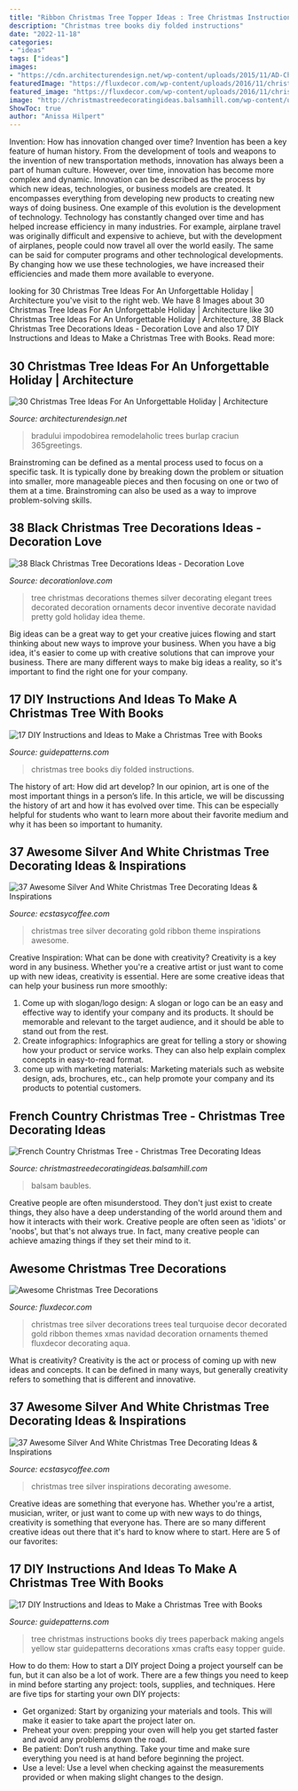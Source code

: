 ```yaml
---
title: "Ribbon Christmas Tree Topper Ideas : Tree Christmas Instructions Books Diy Trees Paperback Making Angels Yellow Star Guidepatterns Decorations Xmas Crafts Easy Topper Guide"
description: "Christmas tree books diy folded instructions"
date: "2022-11-18"
categories:
- "ideas"
tags: ["ideas"]
images:
- "https://cdn.architecturendesign.net/wp-content/uploads/2015/11/AD-Christmas-Tree-Ideas-For-An-Unforgettable-Holiday-23.jpg"
featuredImage: "https://fluxdecor.com/wp-content/uploads/2016/11/christmas-tree-decorations/15-christmas-tree-decorations.jpg"
featured_image: "https://fluxdecor.com/wp-content/uploads/2016/11/christmas-tree-decorations/15-christmas-tree-decorations.jpg"
image: "http://christmastreedecoratingideas.balsamhill.com/wp-content/uploads/2018/02/2-5-683x1024.jpg"
ShowToc: true
author: "Anissa Hilpert"
---
```



Invention: How has innovation changed over time?
Invention has been a key feature of human history. From the development of tools and weapons to the invention of new transportation methods, innovation has always been a part of human culture. However, over time, innovation has become more complex and dynamic. Innovation can be described as the process by which new ideas, technologies, or business models are created. It encompasses everything from developing new products to creating new ways of doing business.
One example of this evolution is the development of technology. Technology has constantly changed over time and has helped increase efficiency in many industries. For example, airplane travel was originally difficult and expensive to achieve, but with the development of airplanes, people could now travel all over the world easily. The same can be said for computer programs and other technological developments. By changing how we use these technologies, we have increased their efficiencies and made them more available to everyone.

	

		
looking for 30 Christmas Tree Ideas For An Unforgettable Holiday | Architecture you've visit to the right web. We have 8 Images about 30 Christmas Tree Ideas For An Unforgettable Holiday | Architecture like 30 Christmas Tree Ideas For An Unforgettable Holiday | Architecture, 38 Black Christmas Tree Decorations Ideas - Decoration Love and also 17 DIY Instructions and Ideas to Make a Christmas Tree with Books. Read more:
		
    
## 30 Christmas Tree Ideas For An Unforgettable Holiday | Architecture

<img loading=lazy src="https://cdn.architecturendesign.net/wp-content/uploads/2015/11/AD-Christmas-Tree-Ideas-For-An-Unforgettable-Holiday-23.jpg" onerror="this.onerror=null;this.src='https://tse2.mm.bing.net/th?id=OIP.2SXaM1Ngqm3-_3D0ca5pBQHaMD&amp;pid=15.1';" alt="30 Christmas Tree Ideas For An Unforgettable Holiday | Architecture">

_Source: architecturendesign.net_

>bradului impodobirea remodelaholic trees burlap craciun 365greetings. 

	

Brainstroming can be defined as a mental process used to focus on a specific task. It is typically done by breaking down the problem or situation into smaller, more manageable pieces and then focusing on one or two of them at a time. Brainstroming can also be used as a way to improve problem-solving skills.

    
## 38 Black Christmas Tree Decorations Ideas - Decoration Love

<img loading=lazy src="http://www.decorationlove.com/wp-content/uploads/2016/10/Christmas-Tree-Decorating-Ideas-19.jpg" onerror="this.onerror=null;this.src='https://tse1.mm.bing.net/th?id=OIP.AtotwI0JVVdmV-HqgvK01AHaLH&amp;pid=15.1';" alt="38 Black Christmas Tree Decorations Ideas - Decoration Love">

_Source: decorationlove.com_

>tree christmas decorations themes silver decorating elegant trees decorated decoration ornaments decor inventive decorate navidad pretty gold holiday idea theme. 

	

Big ideas can be a great way to get your creative juices flowing and start thinking about new ways to improve your business. When you have a big idea, it's easier to come up with creative solutions that can improve your business. There are many different ways to make big ideas a reality, so it's important to find the right one for your company.

    
## 17 DIY Instructions And Ideas To Make A Christmas Tree With Books

<img loading=lazy src="http://www.guidepatterns.com/wp-content/uploads/2015/11/Folded-Book-Christmas-Tree.jpg" onerror="this.onerror=null;this.src='https://tse2.mm.bing.net/th?id=OIP.qmW5yhgXanTkCaGt1wrRhQHaLH&amp;pid=15.1';" alt="17 DIY Instructions and Ideas to Make a Christmas Tree with Books">

_Source: guidepatterns.com_

>christmas tree books diy folded instructions. 

	

The history of art: How did art develop?
In our opinion, art is one of the most important things in a person’s life. In this article, we will be discussing the history of art and how it has evolved over time. This can be especially helpful for students who want to learn more about their favorite medium and why it has been so important to humanity.

    
## 37 Awesome Silver And White Christmas Tree Decorating Ideas &amp; Inspirations

<img loading=lazy src="https://i1.wp.com/www.ecstasycoffee.com/wp-content/uploads/2016/10/Christmas-tree-in-gold-and-silver-theme-with-ribbon.jpg" onerror="this.onerror=null;this.src='https://tse3.mm.bing.net/th?id=OIP.hXUfGhGbnaaXvDiABnMYaQAAAA&amp;pid=15.1';" alt="37 Awesome Silver And White Christmas Tree Decorating Ideas &amp; Inspirations">

_Source: ecstasycoffee.com_

>christmas tree silver decorating gold ribbon theme inspirations awesome. 

	

Creative Inspiration: What can be done with creativity?
Creativity is a key word in any business. Whether you're a creative artist or just want to come up with new ideas, creativity is essential. Here are some creative ideas that can help your business run more smoothly: 
1. Come up with slogan/logo design: A slogan or logo can be an easy and effective way to identify your company and its products. It should be memorable and relevant to the target audience, and it should be able to stand out from the rest. 
2. Create infographics: Infographics are great for telling a story or showing how your product or service works. They can also help explain complex concepts in easy-to-read format. 
3. come up with marketing materials: Marketing materials such as website design, ads, brochures, etc., can help promote your company and its products to potential customers.

    
## French Country Christmas Tree - Christmas Tree Decorating Ideas

<img loading=lazy src="http://christmastreedecoratingideas.balsamhill.com/wp-content/uploads/2018/02/2-5-683x1024.jpg" onerror="this.onerror=null;this.src='https://tse2.mm.bing.net/th?id=OIP.0fAkUTEbBhS_PN7NJr9fRAHaLG&amp;pid=15.1';" alt="French Country Christmas Tree - Christmas Tree Decorating Ideas">

_Source: christmastreedecoratingideas.balsamhill.com_

>balsam baubles. 

	

Creative people are often misunderstood. They don't just exist to create things, they also have a deep understanding of the world around them and how it interacts with their work. Creative people are often seen as 'idiots' or 'noobs', but that's not always true. In fact, many creative people can achieve amazing things if they set their mind to it.

    
## Awesome Christmas Tree Decorations

<img loading=lazy src="https://fluxdecor.com/wp-content/uploads/2016/11/christmas-tree-decorations/15-christmas-tree-decorations.jpg" onerror="this.onerror=null;this.src='https://tse2.mm.bing.net/th?id=OIP.OAevO_CT8pkgg3241miG2wAAAA&amp;pid=15.1';" alt="Awesome Christmas Tree Decorations">

_Source: fluxdecor.com_

>christmas tree silver decorations trees teal turquoise decor decorated gold ribbon themes xmas navidad decoration ornaments themed fluxdecor decorating aqua. 

	

What is creativity?
Creativity is the act or process of coming up with new ideas and concepts. It can be defined in many ways, but generally creativity refers to something that is different and innovative.

    
## 37 Awesome Silver And White Christmas Tree Decorating Ideas &amp; Inspirations

<img loading=lazy src="https://i0.wp.com/www.ecstasycoffee.com/wp-content/uploads/2016/10/Silver-and-White-Christmas-Tree.jpg" onerror="this.onerror=null;this.src='https://tse1.mm.bing.net/th?id=OIP.0260ZyVdk8vFJpUypSPWtQHaJ4&amp;pid=15.1';" alt="37 Awesome Silver And White Christmas Tree Decorating Ideas &amp; Inspirations">

_Source: ecstasycoffee.com_

>christmas tree silver inspirations decorating awesome. 

	

Creative ideas are something that everyone has. Whether you're a artist, musician, writer, or just want to come up with new ways to do things, creativity is something that everyone has. There are so many different creative ideas out there that it's hard to know where to start. Here are 5 of our favorites: 

    
## 17 DIY Instructions And Ideas To Make A Christmas Tree With Books

<img loading=lazy src="http://www.guidepatterns.com/wp-content/uploads/2015/11/Book-Page-Christmas-Tree.jpg" onerror="this.onerror=null;this.src='https://tse4.mm.bing.net/th?id=OIP.HajkDDjrrt95Kzs6g0j0OAHaJ4&amp;pid=15.1';" alt="17 DIY Instructions and Ideas to Make a Christmas Tree with Books">

_Source: guidepatterns.com_

>tree christmas instructions books diy trees paperback making angels yellow star guidepatterns decorations xmas crafts easy topper guide. 

	

How to do them: How to start a DIY project
Doing a project yourself can be fun, but it can also be a lot of work. There are a few things you need to keep in mind before starting any project: tools, supplies, and techniques. Here are five tips for starting your own DIY projects: 
- Get organized: Start by organizing your materials and tools. This will make it easier to take apart the project later on. 
- Preheat your oven: prepping your oven will help you get started faster and avoid any problems down the road. 
- Be patient: Don’t rush anything. Take your time and make sure everything you need is at hand before beginning the project. 
- Use a level: Use a level when checking against the measurements provided or when making slight changes to the design.


